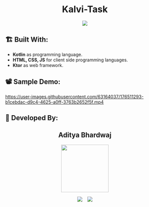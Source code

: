 <h1 align="center">Kalvi-Task</h1>
<p align="center">
<img src="https://user-images.githubusercontent.com/63164037/176509959-58096ad9-9e7f-4b52-ad5f-29d8a1227e32.png">
</p>



## 🏗 Built With:

- **Kotlin** as programming language.
- **HTML, CSS, JS** for client side programming languages.
- **Ktor** as web framework.

## 📽 Sample Demo:

https://user-images.githubusercontent.com/63164037/176511293-b1cebdac-d9c4-4625-a0ff-3763b2652f5f.mp4


## 👦 Developed By:

<h2 align="center">Aditya Bhardwaj</h2>
<p align="center">
  <a href="https://github.com/aditya-190"><img src="https://avatars.githubusercontent.com/u/63164037?v=4" width=150px height=150px /></a> 

<p align="center">
  <a target="_blank"href="https://www.linkedin.com/in/adi-bhardwaj/"><img src="https://img.shields.io/badge/linkedin-%230077B5.svg?&style=for-the-badge&logo=linkedin&logoColor=white" /></a>&nbsp;&nbsp;&nbsp;
  <a href="mailto:aadi.bbhardwaj@gmail.com?subject=Hello%20Aditya,%20From%20Github"><img src="https://img.shields.io/badge/gmail-%23D14836.svg?&style=for-the-badge&logo=gmail&logoColor=white" /></a>
